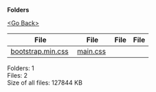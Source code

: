 **Folders**

[&lt;Go Back&gt;](../right.html)

<table><thead><tr class="header"><th><strong>File</strong></th><th><strong>File</strong></th><th><strong>File</strong></th><th><strong>File</strong></th></tr></thead><tbody><tr class="odd"><td><a href="bootstrap.min.css">bootstrap.min.css</a> </td><td><a href="main.css">main.css</a> </td><td></td><td></td></tr></tbody></table>

Folders: 1  
Files: 2  
Size of all files: 127844 KB
